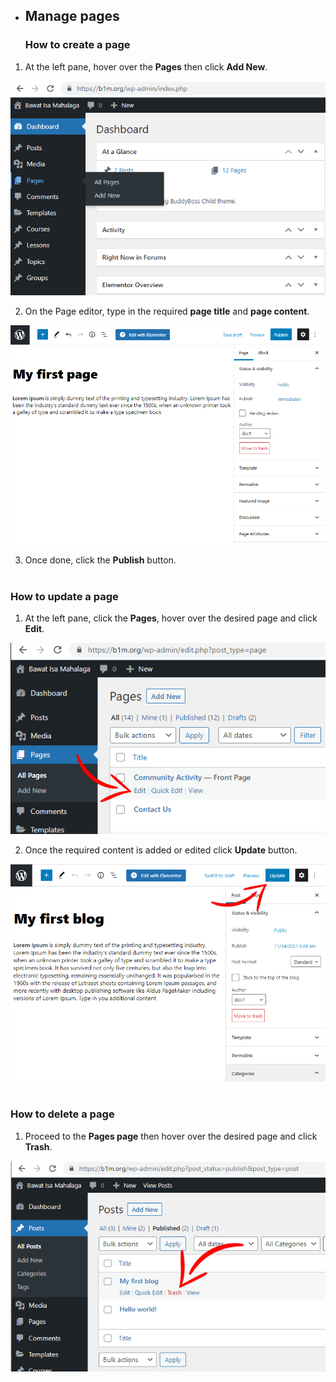 - ## Manage pages
  ### How to create a page
1. At the left pane, hover over the **Pages** then click **Add New**.

![Image3.1](/img/3.1.PNG)


2. On the Page editor, type in the required **page title** and **page content**.

![Image3.2](/img/3.2.PNG)


3. Once done, click the **Publish** button.
#

  ### How to update a page
1. At the left pane, click the **Pages**, hover over the desired page and click **Edit**.

![Image3.3](/img/3.3.PNG) 


2. Once the required content is added or edited click **Update** button. 

![Image2.4](/img/2.4.PNG)

#
  ### How to delete a page
1. Proceed to the **Pages page** then hover over the desired page and click **Trash**.

![Image2.5](/img/2.5.PNG)
